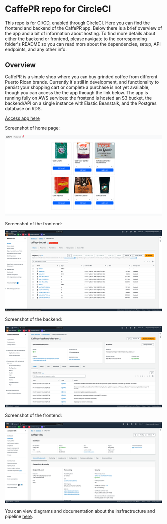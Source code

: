 # CaffePR repo for CircleCI

This repo is for CI/CD, enabled through CircleCI. Here you can find the frontend and backend of the CaffePR app. Below there is a brief overview of the app and a bit of information about hosting. To find more details about either the backend or frontend, please navigate to the corresponding folder's README so you can read more about the dependencies, setup, API endpoints, and any other info.

## Overview

CaffePR is a simple shop where you can buy grinded coffee from different Puerto Rican brands. Currently it's still in development, and functionality to persist your shopping cart or complete a purchase is not yet available, though you can access the the app through the link below. The app is running fully on AWS services: the frontend is hosted an S3 bucket, the backend/API on a single instance with Elastic Beanstalk, and the Postgres database on RDS.

[Access app here](http://caffepr-bucket.s3-website.us-east-2.amazonaws.com/)

Screenshot of home page:

![Home Page](./screenshots/home-page.png)

Screenshot of the frontend:

![Frontend](./screenshots/s3.png)

Screenshot of the backend:

![Frontend](./screenshots/elastic-beanstalk.png)

Screenshot of the frontend:

![Database](./screenshots/rds.png)

You can view diagrams and documentation about the insfractructure and pipeline [here](./docs/).